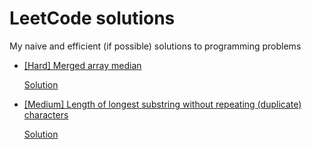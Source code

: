 # LeetCode solutions

My naive and efficient (if possible) solutions to programming problems

- [[Hard] Merged array median](https://leetcode.com/problems/median-of-two-sorted-arrays)

  [Solution](./merged_median_naive.go)

- [[Medium] Length of longest substring without repeating (duplicate) characters](https://leetcode.com/problems/longest-substring-without-repeating-characters)

  [Solution](./longest_substr_no_repeat.go)
